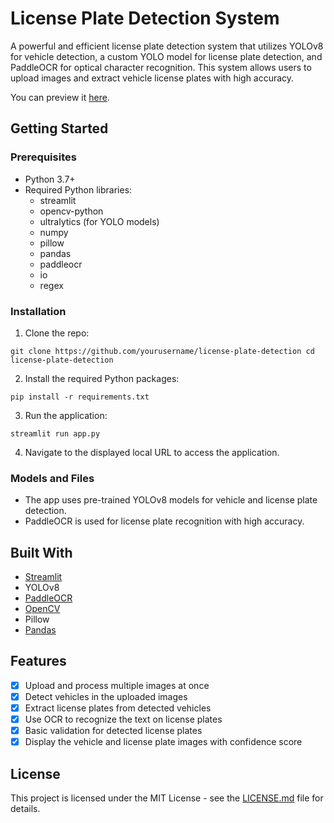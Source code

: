 # License Plate Detection System

A powerful and efficient license plate detection system that utilizes YOLOv8 for vehicle detection, a custom YOLO model for license plate detection, and PaddleOCR for optical character recognition. This system allows users to upload images and extract vehicle license plates with high accuracy.

You can preview it [here](https://licenseplatedetector.streamlit.app).

## Getting Started
### Prerequisites
- Python 3.7+
- Required Python libraries:
  - streamlit
  - opencv-python
  - ultralytics (for YOLO models)
  - numpy
  - pillow
  - pandas
  - paddleocr
  - io
  - regex

### Installation
1. Clone the repo:
```
git clone https://github.com/yourusername/license-plate-detection cd license-plate-detection
```

2. Install the required Python packages:
```
pip install -r requirements.txt
```

3. Run the application:
```
streamlit run app.py
```

4. Navigate to the displayed local URL to access the application.

### Models and Files
- The app uses pre-trained YOLOv8 models for vehicle and license plate detection.
- PaddleOCR is used for license plate recognition with high accuracy.

## Built With
* [Streamlit](https://streamlit.io)
* YOLOv8
* [PaddleOCR](https://github.com/PaddlePaddle/PaddleOCR)
* [OpenCV](https://opencv.org/)
* Pillow
* [Pandas](https://pandas.pydata.org/)

## Features
- [x] Upload and process multiple images at once
- [x] Detect vehicles in the uploaded images
- [x] Extract license plates from detected vehicles
- [x] Use OCR to recognize the text on license plates
- [x] Basic validation for detected license plates
- [x] Display the vehicle and license plate images with confidence score

## License

This project is licensed under the MIT License - see the [LICENSE.md](LICENSE.md) file for details.

